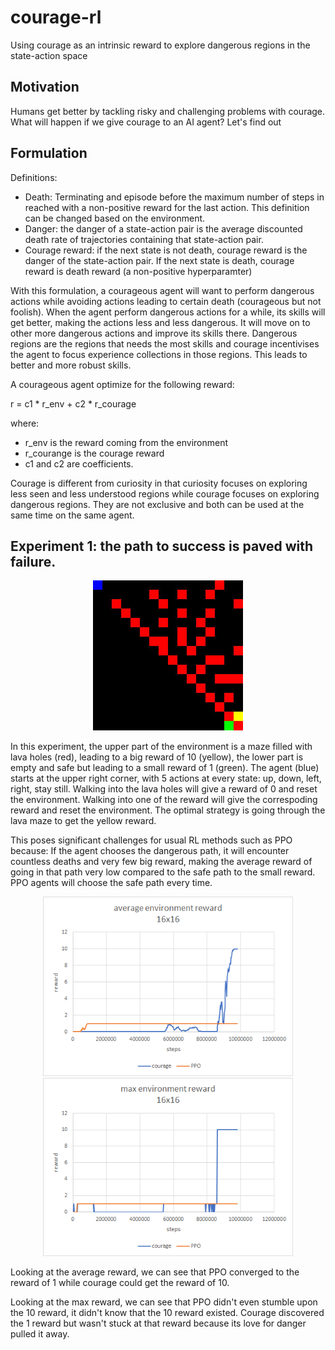 # courage-rl
Using courage as an intrinsic reward to explore dangerous regions in the state-action space

## Motivation
Humans get better by tackling risky and challenging problems with courage. What will happen if we give courage to an AI agent? Let's find out

## Formulation
Definitions:
* Death: Terminating and episode before the maximum number of steps in reached with a non-positive reward for the last action. 
This definition can be changed based on the environment.
* Danger: the danger of a state-action pair is the average discounted death rate of trajectories containing that state-action pair.
* Courage reward: if the next state is not death, courage reward is the danger of the state-action pair. If the next state is death, courage reward is death reward (a non-positive hyperparamter)

With this formulation, a courageous agent will want to perform dangerous actions while avoiding actions leading to certain death (courageous but not foolish).
When the agent perform dangerous actions for a while, its skills will get better, making the actions less and less dangerous. It will move on to other more dangerous actions
and improve its skills there. Dangerous regions are the regions that needs the most skills and courage incentivises the agent to focus experience collections in those regions. This leads to better and more robust skills.

A courageous agent optimize for the following reward:

r = c1 * r_env + c2 * r_courage

where: 
* r_env is the reward coming from the environment
* r_courange is the courage reward
* c1 and c2 are coefficients.

Courage is different from curiosity in that curiosity focuses on exploring less seen and less understood regions while courage focuses on exploring dangerous regions. They are not exclusive and both can be used at the same time on the same agent.

## Experiment 1: the path to success is paved with failure.

<p align="center">
  <img width="240" src="https://github.com/Kokkini/courage-rl/blob/master/media/16x16.jpg">
</p>

In this experiment, the upper part of the environment is a maze filled with lava holes (red), leading to a big reward of 10 (yellow), 
the lower part is empty and safe but leading to a small reward of 1 (green). The agent (blue) starts at the upper right corner, with 5 actions
at every state: up, down, left, right, stay still. Walking into the lava holes will give a reward of 0 and reset the environment. Walking
into one of the reward will give the correspoding reward and reset the environment. The optimal strategy is going through the lava maze to get
the yellow reward. 

This poses significant challenges for usual RL methods such as PPO because: If the agent chooses the dangerous path, it will encounter countless deaths and
very few big reward, making the average reward of going in that path very low compared to the safe path to the small reward. PPO agents will choose the safe
path every time.

<p align="center">
  <img width="400" src="https://github.com/Kokkini/courage-rl/blob/master/media/mean%20reward%2016x16%20baseline%20vs%20courage.png">
  <img width="400" src="https://github.com/Kokkini/courage-rl/blob/master/media/max%20reward%2016x16%20baseline%20vs%20courage.png">
</p>

Looking at the average reward, we can see that PPO converged to the reward of 1 while courage could get the reward of 10. 

Looking at the max reward, we can see that PPO didn't even stumble upon the 10 reward, it didn't know that the 10 reward existed. Courage discovered the 1 reward but wasn't stuck at that reward because its love for danger pulled it away.
